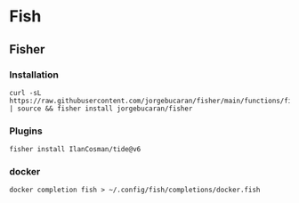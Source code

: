 # Fish

## Fisher

### Installation

```console
curl -sL https://raw.githubusercontent.com/jorgebucaran/fisher/main/functions/fisher.fish | source && fisher install jorgebucaran/fisher
```

### Plugins

```console
fisher install IlanCosman/tide@v6
```

### docker

```console
docker completion fish > ~/.config/fish/completions/docker.fish
```
